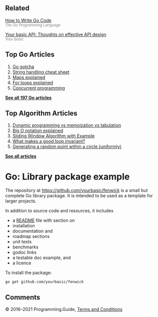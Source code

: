 ## Related

[How to Write Go Code](https://golang.org/doc/code.html)  
<span style="color: grey; font-style: italic; font-size: smaller">The Go Programming Language</span>

[Your basic API: Thoughts on effective API design](https://github.com/yourbasic/api)  
<span style="color: grey; font-style: italic; font-size: smaller">Your basic</span>

## Top Go Articles

1.  [Go gotcha](go-gotcha.html)
2.  [String handling cheat sheet](string-functions-reference-cheat-sheet.html)
3.  [Maps explained](maps-explained.html)
4.  [For loops explained](for-loop.html)
5.  [Concurrent programming](go-concurrency-tutorial.html)

[**See all 197 Go articles**](index.html)

## Top Algorithm Articles

1.  [Dynamic programming vs memoization vs tabulation](../dynamic-programming-vs-memoization-vs-tabulation.html)
2.  [Big O notation explained](../big-o-notation-explained.html)
3.  [Sliding Window Algorithm with Example](../sliding-window-example.html)
4.  [What makes a good loop invariant?](../what-makes-a-good-loop-invariant.html)
5.  [Generating a random point within a circle (uniformly)](../random-point-within-circle.html)

[**See all articles**](../index.html)

# Go: Library package example

The repository at <https://github.com/yourbasic/fenwick> is a small but complete Go library package. It is intended to be used as a template for larger projects.

In addition to source code and resources, it includes

- a [README](https://github.com/yourbasic/fenwick/blob/master/README.md) file with section on
- installation
- documentation and
- roadmap sections
- unit tests
- benchmarks
- godoc links
- a testable doc example, and
- a licence

To install the package:

    go get github.com/yourbasic/fenwick

## Comments



© 2016–2021 Programming.Guide, [Terms and Conditions](../terms-and-conditions.html)
